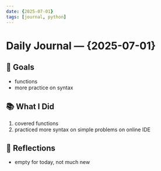 ```yaml
---
date: {2025-07-01}        
tags: [journal, python]
---
```


# Daily Journal — {2025-07-01}

## 🎯 Goals

- functions
- more practice on syntax

## 📚 What I Did

1. covered functions
2. practiced more syntax on simple problems on online IDE

## 🤔 Reflections

- empty for today, not much new
